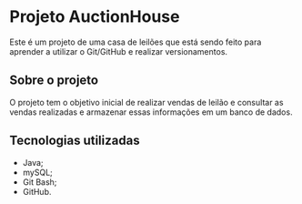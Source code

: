 # Projeto AuctionHouse
Este é um projeto de uma casa de leilões que está sendo feito para aprender a utilizar o Git/GitHub e realizar versionamentos.

## Sobre o projeto
O projeto tem o objetivo inicial de realizar vendas de leilão e consultar as vendas realizadas e armazenar essas informações
em um banco de dados.

## Tecnologias utilizadas
- Java;
- mySQL;
- Git Bash;
- GitHub.
